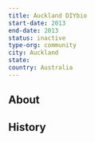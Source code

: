 ```yaml
---
title: Auckland DIYbio
start-date: 2013
end-date: 2013
status: inactive
type-org: community
city: Auckland
state:
country: Australia
---
```


## About

## History

